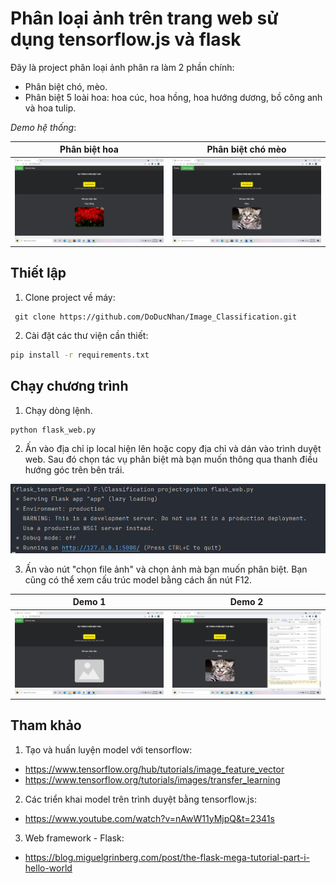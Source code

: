 # Phân loại ảnh trên trang web sử dụng tensorflow.js và flask
Đây là project phân loại ảnh phân ra làm 2 phần chính: 
- Phân biệt chó, mèo. 
- Phân biệt 5 loài hoa: hoa cúc, hoa hồng, hoa hướng dương, bồ công anh và hoa tulip.

_Demo hệ thống_:

Phân biệt hoa             |  Phân biệt chó mèo
:-------------------------:|:-------------------------:
![](1.png)  |  ![](2.png)

## Thiết lập
1. Clone project về máy:
```
 git clone https://github.com/DoDucNhan/Image_Classification.git
```

2. Cài đặt các thư viện cần thiết:
```bash
pip install -r requirements.txt
```

## Chạy chương trình
1. Chạy dòng lệnh.

```
python flask_web.py
```

2. Ấn vào địa chỉ ip local hiện lên hoặc copy địa chỉ và dán vào trình duyệt web. Sau đó chọn tác vụ phân biệt mà bạn muốn thông qua thanh điều hướng góc trên bên trái.

![](3.png)

3. Ấn vào nút "chọn file ảnh" và chọn ảnh mà bạn muốn phân biệt. Bạn cũng có thể xem cấu trúc model bằng cách ấn nút F12.

Demo 1  |  Demo 2
:-------------------------:|:-------------------------:
![](4.png)  |  ![](5.png)

## Tham khảo
1. Tạo và huấn luyện model với tensorflow:
- https://www.tensorflow.org/hub/tutorials/image_feature_vector
- https://www.tensorflow.org/tutorials/images/transfer_learning
2. Các triển khai model trên trình duyệt bằng tensorflow.js:
- https://www.youtube.com/watch?v=nAwW11yMjpQ&t=2341s
3. Web framework - Flask:
- https://blog.miguelgrinberg.com/post/the-flask-mega-tutorial-part-i-hello-world
